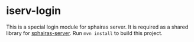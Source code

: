 # iserv-login
This is a special login module for sphairas server. It is required as a shared library for [sphairas-server](https://github.com/sphairas/sphairas-server). Run `mvn install` to build this project.
